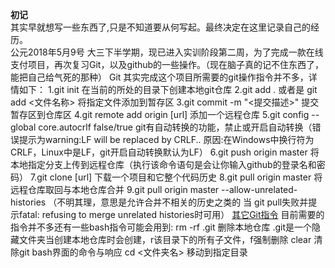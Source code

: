 **初记**<br>
其实早就想写一些东西了,只是不知道要从何写起。最终决定在这里记录自己的经历。<br>
			公元2018年5月9号
  大三下半学期，现已进入实训阶段第二周，为了完成一款在线支付项目，再次复习Git，以及github的一些操作。（现在脑子真的记不住东西了，能把自己给气死的那种） 
	Git 
  其实完成这个项目所需要的git操作指令并不多，详情如下：
1.git init 在当前的所处的目录下创建本地git仓库 
2.git add . 或者是 git add <文件名称> 将指定文件添加到暂存区 
3.git commit -m "<提交描述>" 提交暂存区到仓库区 
4.git remote add origin [url] 添加一个远程仓库 
5.git config --global core.autocrlf false/true git有自动转换的功能，禁止或开启自动转换（错误提示为warning:LF will be replaced by CRLF.. 原因:在Windows中换行符为CRLF，Linux中是LF，git开启自动转换默认为LF） 
6.git push origin master 将本地指定分支上传到远程仓库（执行该命令语句是会让你输入github的登录名和密码） 
7.git clone [url] 下载一个项目和它整个代码历史 
8.git pull origin master 将远程仓库取回与本地仓库合并 
9.git pull origin master --allow-unrelated-histories （不明其理，意思是允许合并不相关的历史之类的 当 git pull失败并提示fatal: refusing to merge unrelated histories时可用） 
[其它Git指令](http://www.ruanyifeng.com/blog/2015/12/git-cheat-sheet.html)
目前需要的指令并不多还有一些bash指令可能会用到: 
rm -rf .git 删除本地仓库  .git是一个隐藏文件夹当创建本地仓库时会创建，r该目录下的所有子文件，f强制删除 
clear 清除git bash界面的命令与响应 
cd <文件夹名> 移动到指定目录 

